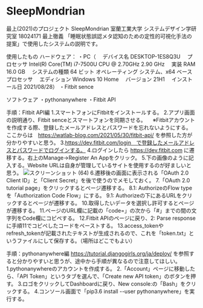 # SleepMondrian
最上(2021)のプロジェクト
SleepMondrian
室蘭工業大学 システムデザイン学研究室 18024171 最上徹義
「睡眠状態誤認メタ認知のための定性的可視化手法の提案」で使用したシステムの説明です。

使用したもの
ハードウェア：
・PC（
　デバイス名	DESKTOP-1ES8Q3U
　プロセッサ	Intel(R) Core(TM) i7-7500U CPU @ 2.70GHz   2.90 GHz
　実装 RAM	16.0 GB
　システムの種類	64 ビット オペレーティング システム、x64 ベース プロセッサ
　エディション	Windows 10 Home
　バージョン	21H1
　インストール日	‎2021/‎08/‎28）
・Fitbit sence

ソフトウェア
・pythonanywhere
・Fitbit API

手順：Fitbit API編
1.スマートフォンにFitbitをインストールする。
2.アプリ画面の説明通り、Fitbit senceとスマートフォンを同期させる。
　※Fitbitアカウントを作成する際、登録したメールアドレスとパスワードを忘れないようにする。
ここからは　https://watlab-blog.com/2021/05/30/fitbit-api/ を参照した方が分かりやすいと思う。
3.https://dev.fitbit.com/login　で登録したメールアドレスとパスワードでログインする。
4.ログインしたら https://dev.fitbit.com に遷移する。右上のManage→Register An Appをクリック。
5.下の画像のように記入する。Website URLは自身が管理しているサイトを使用するのが好ましいと思う。
![スクリーンショット (64)](https://user-images.githubusercontent.com/92623489/152735133-e0305e32-8e29-4c73-8353-bfd61fed6813.png)
6.遷移後の画面に表示される「OAuth 2.0 Client ID」と「Client Secret」を後で使うのでメモしておく。
7.「OAuth 2.0 tutorial page」をクリックするとページ遷移する。
8.1: AuthorizeのFlow typeを「Authorization Code Flow」にする。
9.1: Authorizeの下にあるURLをクリックするとページが遷移する。
10.取得したいデータを選択し許可するとページが遷移する。
11.ページのURL欄に記載の「code=」の次から「#」までの間の文字列をCode欄にコピペする。
12.Fitbit APIのページに戻り、2: Parse responseに手順11でコピペしたコードをペーストする。
13.access_tokenやrefresh_tokenが記載されたテキストが生成されるので、これを「token.txt」というファイルにして保存する。（場所はどこでもよい）

手順：pythonanywhere編
https://tutorial.djangogirls.org/ja/deploy/ を参照すると分かりやすいと思うが、途中から手順が異なるので注意してほしい。
1.pythonanywhereのアカウントを作成する。
2.「Account」ページに移動したら、「API Token」というタブを選んで、「Create new API token」のボタンを押す。
3.ロゴをクリックしてDashboardに戻り、New console:の「Bash」をクリックする。
4.コンソール画面で「pip3.6 install --user pythonanywhere」を実行する。
